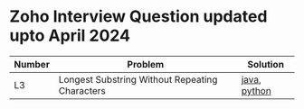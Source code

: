# Zoho Interview Question updated upto April 2024

| Number         | Problem                                                  | Solution       |
| ------------ | -------------------------------------------------------- | -----------------|
| L3        |  Longest Substring Without Repeating Characters | [java](https://github.com/Sugapriyan-P-K/blind75/blob/main/String/50longestSubStrWithoutRepeatingChar/longestSubstrWithoutRepeatChar.java), [python](https://github.com/Sugapriyan-P-K/blind75/blob/main/String/50longestSubStrWithoutRepeatingChar/longestSubstrWithoutRepeatChar.py) |
